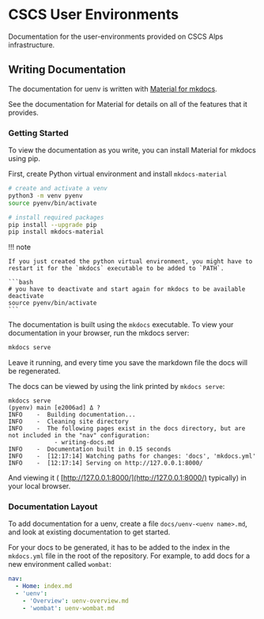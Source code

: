# CSCS User Environments

Documentation for the user-environments provided on CSCS Alps infrastructure.

## Writing Documentation

The documentation for uenv is written with [Material for mkdocs](https://squidfunk.github.io/mkdocs-material/).

See the documentation for Material for details on all of the features that it provides.

### Getting Started

To view the documentation as you write, you can install Material for mkdocs using pip.

First, create Python virtual environment and install `mkdocs-material`
```bash
# create and activate a venv
python3 -m venv pyenv
source pyenv/bin/activate

# install required packages
pip install --upgrade pip
pip install mkdocs-material
```

!!! note

    If you just created the python virtual environment, you might have to restart it for the `mkdocs` executable to be added to `PATH`.

    ```bash
    # you have to deactivate and start again for mkdocs to be available
    deactivate
    source pyenv/bin/activate
    ```

The documentation is built using the `mkdocs` executable.
To view your documentation in your browser, run the mkdocs server:
```bash
mkdocs serve
```

Leave it running, and every time you save the markdown file the docs will be regenerated.

The docs can be viewed by using the link printed by `mkdocs serve`:

```
mkdocs serve                                                                                                  (pyenv) main [e2006ad] Δ ?
INFO    -  Building documentation...
INFO    -  Cleaning site directory
INFO    -  The following pages exist in the docs directory, but are not included in the "nav" configuration:
             - writing-docs.md
INFO    -  Documentation built in 0.15 seconds
INFO    -  [12:17:14] Watching paths for changes: 'docs', 'mkdocs.yml'
INFO    -  [12:17:14] Serving on http://127.0.0.1:8000/
```

And viewing it ( [http://127.0.0.1:8000/](http://127.0.0.1:8000/) typically) in your local browser.

### Documentation Layout

To add documentation for a uenv, create a file `docs/uenv-<uenv name>.md`, and look at existing documentation to get started.

For your docs to be generated, it has to be added to the index in the `mkdocs.yml` file in the root of the repository. For example, to add docs for a new environment called `wombat`:

```yaml
nav:
  - Home: index.md
  - 'uenv':
    - 'Overview': uenv-overview.md
    - 'wombat': uenv-wombat.md
```
